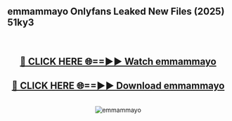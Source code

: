 <h2>emmammayo Onlyfans Leaked New Files (2025) 51ky3</h2>
<br>
<div align="center">
<h2><a href="https://mediafiles.top/emmammayo&ref=git" rel="nofollow">🔴 CLICK HERE 🌐==►► Watch emmammayo</a></h2>
<h2><a href="https://mediafiles.top/emmammayo&ref=git" rel="nofollow">🔴 CLICK HERE 🌐==►► Download emmammayo</a></h2>
<br>
<a href="https://mediafiles.top/emmammayo&ref=git" rel="nofollow" data-target="animated-image.originalLink"><img src="https://i.ibb.co.com/xMMVF88/686577567.gif" alt="emmammayo" style="max-width: 100%; display: inline-block;" data-target="animated-image.originalImage"></a>
</div>
<br>
<br>